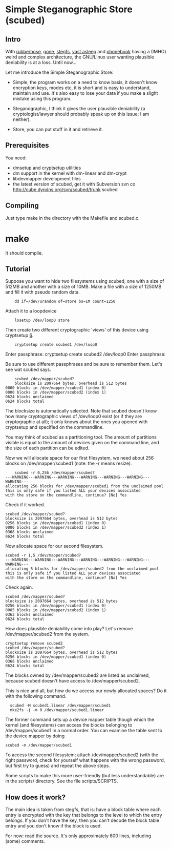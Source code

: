 # Simple Steganographic Store (scubed)


## Intro

With  [rubberhose][1], [gone][2], [stegfs][3], [vast asleep][4]  and [phonebook][5]
having a (IMHO) weird and complex architecture, the GNU/Linux user wanting
plausible deniability is at a loss. Until now...

Let me introduce the Simple Steganographic Store:

- Simple, the program works on a need to know basis, it doesn't know
  encryption keys, modes etc, it is short and is easy to understand,
  maintain and use. It's also easy to lose your data if you make a slight
  mistake using this program.

- Steganographic, I think it gives the user plausible deniability (a 
  cryptologist/lawyer should probably speak up on this issue; I am neither).

- Store, you can put stuff in it and retrieve it.




## Prerequisites

You need:
- dmsetup and cryptsetup utilities
- dm support in the kernel with dm-linear and dm-crypt
- libdevmapper development files
- the latest version of scubed, get it with Subversion
        svn co http://cube.dyndns.org/svn/scubed/trunk scubed


## Compiling


Just type make in the directory with the Makefile and scubed.c.

# make

It should compile. 


## Tutorial

Suppose you want to hide two filesystems using scubed, one with a size of 512MB
and another with a size of 10MB. Make a file with a size of 1250MB and fill it
with pseudo random data.

        dd if=/dev/urandom of=store bs=1M count=1250

Attach it to a loopdevice

        losetup /dev/loop0 store

Then create two different cryptographic 'views' of this device using 
cryptsetup [6].

        cryptsetup create scubed1 /dev/loop0
Enter passphrase:
        cryptsetup create scubed2 /dev/loop0
Enter passphrase:

Be sure to use different passphrases and be sure to remember them.
Let's see wat scubed says.

        scubed /dev/mapper/scubed?
        blocksize is 2097664 bytes, overhead is 512 bytes
	0000 blocks in /dev/mapper/scubed1 (index 0)
	0000 blocks in /dev/mapper/scubed2 (index 1)
	0624 blocks unclaimed
	0624 blocks total

The blocksize is automatically selected. Note that scubed doesn't know how many
cryptographic views of /dev/loop0 exist (or if they are cryptographic at all);
it only knows about the ones you opened with cryptsetup and specified on the
commandline.

You may think of scubed as a partitioning tool. The amount of partitions
visible is equal to the amount of devices given on the command line, and the
size of each partition can be edited.

Now we will allocate space for our first filesystem, we need about 256 blocks
on /dev/mapper/scubed1 (note: the -r means resize).

        scubed -r 0,256 /dev/mapper/scubed?
	---WARNING---WARNING---WARNING---WARNING---WARNING---WARNING---WARNING---
	allocating 256 blocks for /dev/mapper/scubed1 from the unclaimed pool
	this is only safe if you listed ALL your devices associated
	with the store on the commandline, continue? [No] Yes

Check if it worked.

	scubed /dev/mapper/scubed?
	blocksize is 2097664 bytes, overhead is 512 bytes
	0256 blocks in /dev/mapper/scubed1 (index 0)
	0000 blocks in /dev/mapper/scubed2 (index 1)
	0368 blocks unclaimed
	0624 blocks total

Now allocate space for our second filesystem.

	scubed -r 1,5 /dev/mapper/scubed?
	---WARNING---WARNING---WARNING---WARNING---WARNING---WARNING---WARNING---
	allocating 5 blocks for /dev/mapper/scubed2 from the unclaimed pool
	this is only safe if you listed ALL your devices associated
	with the store on the commandline, continue? [No] Yes

Check again.

	scubed /dev/mapper/scubed?
	blocksize is 2097664 bytes, overhead is 512 bytes
	0256 blocks in /dev/mapper/scubed1 (index 0)
	0005 blocks in /dev/mapper/scubed2 (index 1)
	0363 blocks unclaimed
	0624 blocks total

How does plausible deniability come into play? Let's remove /dev/mapper/scubed2
from the system.

	cryptsetup remove scubed2
	scubed /dev/mapper/scubed?
	blocksize is 2097664 bytes, overhead is 512 bytes
	0256 blocks in /dev/mapper/scubed1 (index 0)
	0368 blocks unclaimed
	0624 blocks total

The blocks owned by /dev/mapper/scubed2 are listed as unclaimed, because
scubed doesn't have access to /dev/mapper/scubed2. 

This is nice and all, but how do we access our newly allocated spaces?
Do it with the following command.

	  scubed -M scubed1.linear /dev/mapper/scubed1
	  mke2fs -j -m 0 /dev/mapper/scubed1.linear

The former command sets up a device mapper table though which the kernel
(and filesystems) can access the blocks belonging to /dev/mapper/scubed1
in a normal order. You can examine the table sent to the device mapper
by doing

	scubed -m /dev/mapper/scubed1

To access the second filesystem; attach /dev/mapper/scubed2 (with
the right password, check for yourself what happens with the wrong password,
but first try to guess) and repeat the above steps.

Some scripts to make this more user-friendly (but less understandable)
are in the scripts/ directory. See the file scripts/SCRIPTS.


## How does it work?

The main idea is taken from stegfs, that is: have a block table where each
entry is encrypted with the key that belongs to the level to which the entry
belongs. If you don't have the key, then you can't decode the block table entry
and you don't know if the block is used.

For now: read the source. It's only approximately 600 lines, including (some)
comments.


[1]: http://www.rubberhose.org
[2]: http://www.mirrors.wiretapped.net/security/cryptography/filesystems/rubberhose/rubberhose-README.txt
[3]: http://www.mcdonald.org.uk/StegFS/
[4]: http://stegfs.sourceforge.net/
[5]: http://www.freenet.org.nz/phonebook/
[6]: http://www.saout.de/misc/dm-crypt/
